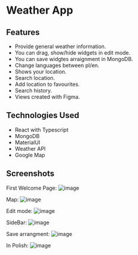 # Weather App

## Features
- Provide general weather information.
- You can drag, show/hide widgets in edit mode.
- You can save widgtes arraignment in MongoDB.
- Change languages between pl/en.
- Shows your location.
- Search location.
- Add location to favourites.
- Search history.
- Views created with Figma.

## Technologies Used
- React with Typescript
- MongoDB
- MaterialUI
- Weather API
- Google Map


## Screenshots

First Welcome Page:
![image](https://user-images.githubusercontent.com/50525581/137640911-8a1bbbd8-6749-483e-afaa-a83fab50899f.png)

Map:
![image](https://user-images.githubusercontent.com/50525581/137640905-27d75f85-b749-45c7-9e6c-dc394b85a91f.png)

Edit mode:
![image](https://user-images.githubusercontent.com/50525581/137640989-f279c00c-86b4-4c62-808b-9d096f89b4fd.png)

SideBar:
![image](https://user-images.githubusercontent.com/50525581/137641883-f05fbe82-4b08-44f9-a77d-c30f6962f799.png)

Save arrangment:
![image](https://user-images.githubusercontent.com/50525581/137641893-5df5d12e-1e04-4819-b556-7ff266368ae5.png)

In Polish:
![image](https://user-images.githubusercontent.com/50525581/137641974-04c5ba89-f6fe-49a8-b2b1-acea969afd6b.png)
